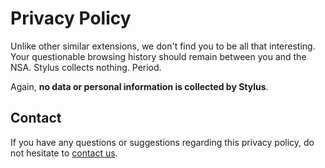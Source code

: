 # Privacy Policy

Unlike other similar extensions, we don't find you to be all that interesting. Your questionable browsing history should remain between you and the NSA. Stylus collects nothing. Period.

Again, **no data or personal information is collected by Stylus**.

## Contact

If you have any questions or suggestions regarding this privacy policy, do not hesitate to [contact us](ijih1ikw56@sute.jp).
